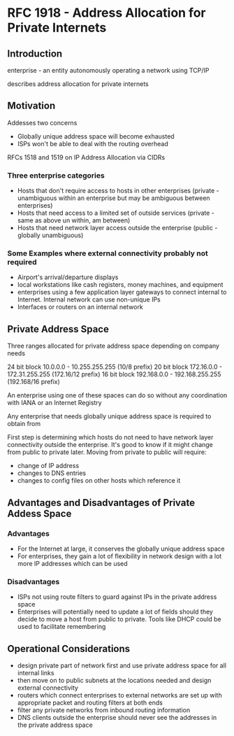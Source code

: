 # RFC 1918 - Address Allocation for Private Internets

## Introduction

enterprise - an entity autonomously operating a network using TCP/IP 

describes address allocation for private internets

## Motivation

Addesses two concerns
* Globally unique address space will become exhausted
* ISPs won't be able to deal with the routing overhead

RFCs 1518 and 1519 on IP Address Allocation via CIDRs

### Three enterprise categories
* Hosts that don't require access to hosts in other enterprises (private - unambiguous within an enterprise but may be ambiguous between enterprises)
* Hosts that need access to a limited set of outside services (private - same as above un within, am between)
* Hosts that need network layer access outside the enterprise (public - globally unambiguous)

### Some Examples where external connectivity probably not required

* Airport's arrival/departure displays 
* local workstations like cash registers, money machines, and equipment
* enterprises using a few application layer gateways to connect internal to Internet.  Internal network can use non-unique IPs
* Interfaces or routers on an internal network 

## Private Address Space
Three ranges allocated for private address space depending on company needs

24 bit block     10.0.0.0        -   10.255.255.255  (10/8 prefix)
20 bit block     172.16.0.0      -   172.31.255.255  (172.16/12 prefix)
16 bit block     192.168.0.0     -   192.168.255.255 (192.168/16 prefix)

An enterprise using one of these spaces can do so without any coordination with IANA or an Internet Registry

Any enterprise that needs globally unique address space is required to obtain from 

First step is determining which hosts do not need to have network layer connectivity outside the enterprise.  It's good to know if it might change from public to private later.  Moving from private to public will require:
* change of IP address
* changes to DNS entries
* changes to config files on other hosts which reference it

## Advantages and Disadvantages of Private Addess Space

### Advantages
* For the Internet at large, it conserves the globally unique address space
* For enterprises, they gain a lot of flexibility in network design with a lot more IP addresses which can be used 

### Disadvantages
* ISPs not using route filters to guard against IPs in the private address space
* Enterprises will potentially need to update a lot of fields should they decide to move a host from public to private.  Tools like DHCP could be used to facilitate remembering

## Operational Considerations

* design private part of network first and use private address space for all internal links
* then move on to public subnets at the locations needed and design external connectivity
* routers which connect enterprises to external networks are set up with appropriate packet and routing filters at both ends
* filter any private networks from inbound routing information
* DNS clients outside the enterprise should never see the addresses in the private address space

